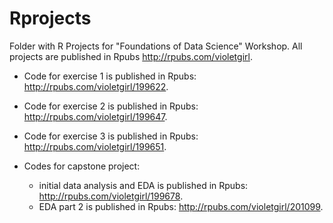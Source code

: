 # Rprojects

Folder with R Projects for "Foundations of Data Science" Workshop. All projects are published in Rpubs http://rpubs.com/violetgirl. 

- Code for exercise 1 is published in Rpubs: http://rpubs.com/violetgirl/199622. 

- Code for exercise 2 is published in Rpubs: http://rpubs.com/violetgirl/199647. 

- Code for exercise 3 is published in Rpubs: http://rpubs.com/violetgirl/199651.  

- Codes for capstone project:

  + initial data analysis and EDA is published in Rpubs: http://rpubs.com/violetgirl/199678. 
  + EDA part 2 is published in Rpubs: http://rpubs.com/violetgirl/201099. 

